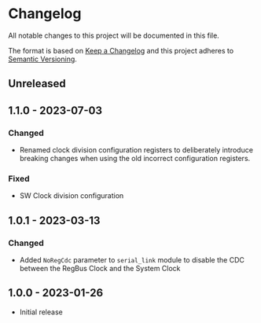 # Changelog
All notable changes to this project will be documented in this file.

The format is based on [Keep a Changelog](http://keepachangelog.com/en/1.0.0/)
and this project adheres to [Semantic Versioning](http://semver.org/spec/v2.0.0.html).

## Unreleased

## 1.1.0 - 2023-07-03

### Changed
- Renamed clock division configuration registers to deliberately introduce breaking changes when using the old incorrect configuration registers.

### Fixed
- SW Clock division configuration

## 1.0.1 - 2023-03-13

### Changed
- Added `NoRegCdc` parameter to `serial_link` module to disable the CDC between the RegBus Clock and the System Clock

## 1.0.0 - 2023-01-26
- Initial release
